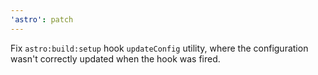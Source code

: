 ```yaml
---
'astro': patch
---
```


Fix `astro:build:setup` hook `updateConfig` utility, where the configuration wasn't correctly updated when the hook was fired.
